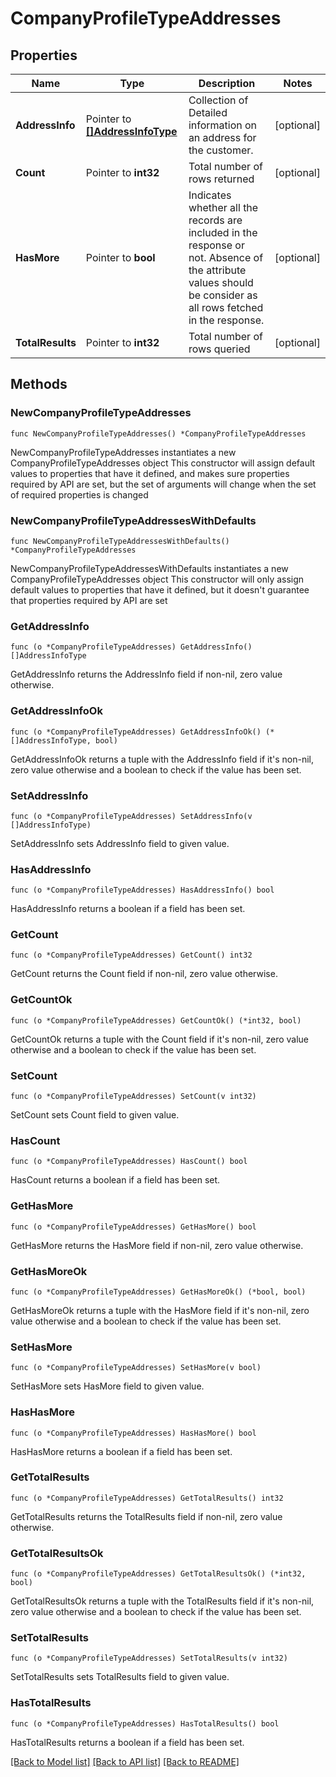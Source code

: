 # CompanyProfileTypeAddresses

## Properties

Name | Type | Description | Notes
------------ | ------------- | ------------- | -------------
**AddressInfo** | Pointer to [**[]AddressInfoType**](AddressInfoType.md) | Collection of Detailed information on an address for the customer. | [optional] 
**Count** | Pointer to **int32** | Total number of rows returned | [optional] 
**HasMore** | Pointer to **bool** | Indicates whether all the records are included in the response or not. Absence of the attribute values should be consider as all rows fetched in the response. | [optional] 
**TotalResults** | Pointer to **int32** | Total number of rows queried | [optional] 

## Methods

### NewCompanyProfileTypeAddresses

`func NewCompanyProfileTypeAddresses() *CompanyProfileTypeAddresses`

NewCompanyProfileTypeAddresses instantiates a new CompanyProfileTypeAddresses object
This constructor will assign default values to properties that have it defined,
and makes sure properties required by API are set, but the set of arguments
will change when the set of required properties is changed

### NewCompanyProfileTypeAddressesWithDefaults

`func NewCompanyProfileTypeAddressesWithDefaults() *CompanyProfileTypeAddresses`

NewCompanyProfileTypeAddressesWithDefaults instantiates a new CompanyProfileTypeAddresses object
This constructor will only assign default values to properties that have it defined,
but it doesn't guarantee that properties required by API are set

### GetAddressInfo

`func (o *CompanyProfileTypeAddresses) GetAddressInfo() []AddressInfoType`

GetAddressInfo returns the AddressInfo field if non-nil, zero value otherwise.

### GetAddressInfoOk

`func (o *CompanyProfileTypeAddresses) GetAddressInfoOk() (*[]AddressInfoType, bool)`

GetAddressInfoOk returns a tuple with the AddressInfo field if it's non-nil, zero value otherwise
and a boolean to check if the value has been set.

### SetAddressInfo

`func (o *CompanyProfileTypeAddresses) SetAddressInfo(v []AddressInfoType)`

SetAddressInfo sets AddressInfo field to given value.

### HasAddressInfo

`func (o *CompanyProfileTypeAddresses) HasAddressInfo() bool`

HasAddressInfo returns a boolean if a field has been set.

### GetCount

`func (o *CompanyProfileTypeAddresses) GetCount() int32`

GetCount returns the Count field if non-nil, zero value otherwise.

### GetCountOk

`func (o *CompanyProfileTypeAddresses) GetCountOk() (*int32, bool)`

GetCountOk returns a tuple with the Count field if it's non-nil, zero value otherwise
and a boolean to check if the value has been set.

### SetCount

`func (o *CompanyProfileTypeAddresses) SetCount(v int32)`

SetCount sets Count field to given value.

### HasCount

`func (o *CompanyProfileTypeAddresses) HasCount() bool`

HasCount returns a boolean if a field has been set.

### GetHasMore

`func (o *CompanyProfileTypeAddresses) GetHasMore() bool`

GetHasMore returns the HasMore field if non-nil, zero value otherwise.

### GetHasMoreOk

`func (o *CompanyProfileTypeAddresses) GetHasMoreOk() (*bool, bool)`

GetHasMoreOk returns a tuple with the HasMore field if it's non-nil, zero value otherwise
and a boolean to check if the value has been set.

### SetHasMore

`func (o *CompanyProfileTypeAddresses) SetHasMore(v bool)`

SetHasMore sets HasMore field to given value.

### HasHasMore

`func (o *CompanyProfileTypeAddresses) HasHasMore() bool`

HasHasMore returns a boolean if a field has been set.

### GetTotalResults

`func (o *CompanyProfileTypeAddresses) GetTotalResults() int32`

GetTotalResults returns the TotalResults field if non-nil, zero value otherwise.

### GetTotalResultsOk

`func (o *CompanyProfileTypeAddresses) GetTotalResultsOk() (*int32, bool)`

GetTotalResultsOk returns a tuple with the TotalResults field if it's non-nil, zero value otherwise
and a boolean to check if the value has been set.

### SetTotalResults

`func (o *CompanyProfileTypeAddresses) SetTotalResults(v int32)`

SetTotalResults sets TotalResults field to given value.

### HasTotalResults

`func (o *CompanyProfileTypeAddresses) HasTotalResults() bool`

HasTotalResults returns a boolean if a field has been set.


[[Back to Model list]](../README.md#documentation-for-models) [[Back to API list]](../README.md#documentation-for-api-endpoints) [[Back to README]](../README.md)


